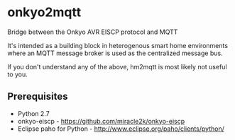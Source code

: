 onkyo2mqtt
==========

Bridge between the Onkyo AVR EISCP protocol and MQTT

It's intended as a building block in heterogenous smart home environments where an MQTT message broker is used as the centralized message bus.

If you don't understand any of the above, hm2mqtt is most likely not useful to you.

Prerequisites
-------------

* Python 2.7
* onkyo-eiscp - https://github.com/miracle2k/onkyo-eiscp
* Eclipse paho for Python - http://www.eclipse.org/paho/clients/python/

